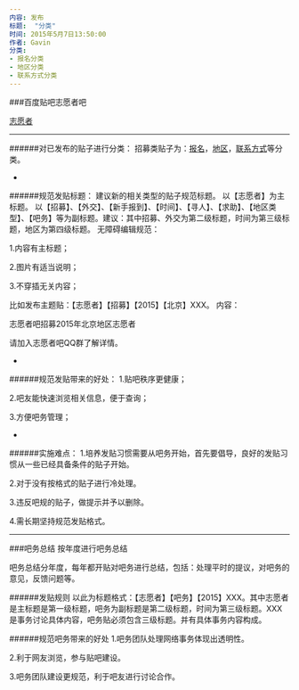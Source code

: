 ```yaml
---
内容: 发布
标题:  "分类"
时间: 2015年5月7日13:50:00
作者: Gavin
分类: 
- 报名分类
- 地区分类
- 联系方式分类
---
```


###百度贴吧志愿者吧

[志愿者](http://tieba.baidu.com/f?ie=utf-8&kw=志愿者)

---

######对已发布的贴子进行分类：
招募类贴子为：[报名](https://github.com/volunteercomputing/equn/blob/master/%E9%A1%B9%E7%9B%AE%E7%9B%AE%E5%BD%95/%E4%BC%81%E4%B8%9A%E5%B9%B3%E5%8F%B0/%E7%99%BE%E5%BA%A6/%E8%B4%B4%E5%90%A7/%E3%80%90%E5%BF%97%E6%84%BF%E8%80%85%E3%80%91/%E6%8E%A8%E5%B9%BF/%E6%8B%9B%E5%8B%9F/2015/%E6%8A%A5%E5%90%8D%E5%88%86%E7%B1%BB/%E6%8A%A5%E5%90%8D%E5%88%86%E7%B1%BB)，[地区](https://github.com/volunteercomputing/equn/blob/master/%E9%A1%B9%E7%9B%AE%E7%9B%AE%E5%BD%95/%E4%BC%81%E4%B8%9A%E5%B9%B3%E5%8F%B0/%E7%99%BE%E5%BA%A6/%E8%B4%B4%E5%90%A7/%E3%80%90%E5%BF%97%E6%84%BF%E8%80%85%E3%80%91/%E6%8E%A8%E5%B9%BF/%E6%8B%9B%E5%8B%9F/2015/%E5%9C%B0%E5%8C%BA%E5%88%86%E7%B1%BB/%E5%9C%B0%E5%8C%BA%E5%88%86%E7%B1%BB)，[联系方式](https://github.com/volunteercomputing/equn/blob/master/%E9%A1%B9%E7%9B%AE%E7%9B%AE%E5%BD%95/%E4%BC%81%E4%B8%9A%E5%B9%B3%E5%8F%B0/%E7%99%BE%E5%BA%A6/%E8%B4%B4%E5%90%A7/%E3%80%90%E5%BF%97%E6%84%BF%E8%80%85%E3%80%91/%E6%8E%A8%E5%B9%BF/%E6%8B%9B%E5%8B%9F/2015/%E8%81%94%E7%B3%BB%E6%96%B9%E5%BC%8F%E5%88%86%E7%B1%BB/%E8%81%94%E7%B3%BB%E6%96%B9%E5%BC%8F%E5%88%86%E7%B1%BB)等分类。

-

######规范发贴标题：
建议新的相关类型的贴子规范标题。
以【志愿者】为主标题。
以【招募】、【外交】、【新手报到】、【时间】、【寻人】、【求助】、【地区类型】、【吧务】等为副标题。建议：其中招募、外交为第二级标题，时间为第三级标题，地区为第四级标题。
无障碍编辑规范：

1.内容有主标题；

2.图片有适当说明；

3.不穿插无关内容；

比如发布主题贴：【志愿者】【招募】【2015】【北京】XXX。
内容：

志愿者吧招募2015年北京地区志愿者

请加入志愿者吧QQ群了解详情。

-

######规范发贴带来的好处：
1.贴吧秩序更健康；

2.吧友能快速浏览相关信息，便于查询；

3.方便吧务管理；

-

######实施难点：
1.培养发贴习惯需要从吧务开始，首先要倡导，良好的发贴习惯从一些已经具备条件的贴子开始。

2.对于没有按格式的贴子进行冷处理。

3.违反吧规的贴子，做提示并予以删除。

4.需长期坚持规范发贴格式。

---

###吧务总结
按年度进行吧务总结

吧务总结分年度，每年都开贴对吧务进行总结，包括：处理平时的提议，对吧务的意见，反馈问题等。

######发贴规则
以此为标题格式：【志愿者】【吧务】【2015】XXX。其中志愿者是主标题是第一级标题，吧务为副标题是第二级标题，时间为第三级标题。XXX是事务讨论具体内容，吧务贴必须包含三级标题。并有具体事务内容构成。

######规范吧务带来的好处
1.吧务团队处理网络事务体现出透明性。

2.利于网友浏览，参与贴吧建设。

3.吧务团队建设更规范，利于吧友进行讨论合作。